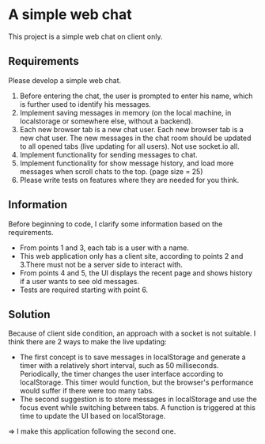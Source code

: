# A simple web chat

This project is a simple web chat on client only.

## Requirements

Please develop a simple web chat.

1. Before entering the chat, the user is prompted to enter his name, which is further used to identify his messages.
2. Implement saving messages in memory (on the local machine, in localstorage or somewhere else, without a backend).
3. Each new browser tab is a new chat user. Each new browser tab is a new chat user. The new messages in the chat room should be updated to all opened tabs (live updating for all users). Not use socket.io all.
4. Implement functionality for sending messages to chat.
5. Implement functionality for show message history, and load more messages when scroll chats to the top. (page size = 25)
6. Please write tests on features where they are needed for you think.

## Information

Before beginning to code, I clarify some information based on the requirements.

- From points 1 and 3, each tab is a user with a name.
- This web application only has a client site, according to points 2 and 3.There must not be a server side to interact with.
- From points 4 and 5, the UI displays the recent page and shows history if a user wants to see old messages.
- Tests are required starting with point 6.

## Solution

Because of client side condition, an approach with a socket is not suitable. I think there are 2 ways to make the live updating:

- The first concept is to save messages in localStorage and generate a timer with a relatively short interval, such as 50 milliseconds. Periodically, the timer changes the user interface according to localStorage. This timer would function, but the browser's performance would suffer if there were too many tabs.
- The second suggestion is to store messages in localStorage and use the focus event while switching between tabs. A function is triggered at this time to update the UI based on localStorage.

=> I make this application following the second one.
